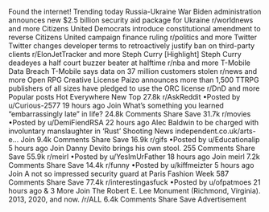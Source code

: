 Found the internet!
Trending today
Russia-Ukraine War
Biden administration announces new $2.5 billion security aid package for Ukraine
r/worldnews and more
Citizens United
Democrats introduce constitutional amendment to reverse Citizens United campaign finance ruling
r/politics and more
Twitter
Twitter changes developer terms to retroactively justify ban on third-party clients
r/ElonJetTracker and more
Steph Curry
[Highlight] Steph Curry deadeyes a half court buzzer beater at halftime
r/nba and more
T-Mobile Data Breach
T-Mobile says data on 37 million customers stolen
r/news and more
Open RPG Creative License
Paizo announces more than 1,500 TTRPG publishers of all sizes have pledged to use the ORC license
r/DnD and more
Popular posts
Hot
Everywhere
New
Top
27.8k
r/AskReddit
•Posted by
u/Curious-2577
19 hours ago
Join
What’s something you learned “embarrassingly late” in life?
24.8k Comments
Share
Save
31.7k
r/movies
•Posted by
u/DemiFiendRSA
22 hours ago
Alec Baldwin to be charged with involuntary manslaughter in ‘Rust’ Shooting
News
independent.co.uk/arts-e...
Join
9.4k Comments
Share
Save
16.9k
r/gifs
•Posted by
u/Educationalip
5 hours ago
Join
Danny Devito brings his own stool.
255 Comments
Share
Save
55.9k
r/meirl
•Posted by
u/YesImUrFather
18 hours ago
Join
meirl
7.2k Comments
Share
Save
14.4k
r/funny
•Posted by
u/kiffmeizter
5 hours ago
Join
A not so impressed security guard at Paris Fashion Week
587 Comments
Share
Save
77.4k
r/interestingasfuck
•Posted by
u/ofpatmoes
21 hours ago
& 3 More
Join
The Robert E. Lee Monument (Richmond, Virginia). 2013, 2020, and now.
/r/ALL
6.4k Comments
Share
Save
Advertisement